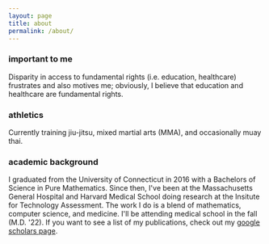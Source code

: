```yaml
---
layout: page
title: about
permalink: /about/
---
```


### important to me

Disparity in access to fundamental rights (i.e. education, healthcare) frustrates and also motives me; obviously, I believe that education and healthcare are fundamental rights.

### athletics

Currently training jiu-jitsu, mixed martial arts (MMA), and occasionally muay thai.

### academic background

I graduated from the University of Connecticut in 2016 with a Bachelors of Science in Pure Mathematics. Since then, I've been at the Massachusetts General Hospital and Harvard Medical School doing research at the Insitute for Technology Assessment. The work I do is a blend of mathematics, computer science, and medicine. I'll be attending medical school in the fall (M.D. '22). If you want to see a list of my publications, check out my [google scholars page](https://scholar.google.com/citations?user=S-iDFMsAAAAJ&hl=en "Publications").